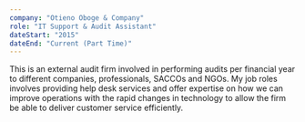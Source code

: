 ```yaml
---
company: "Otieno Oboge & Company"
role: "IT Support & Audit Assistant"
dateStart: "2015"
dateEnd: "Current (Part Time)"
---
```

This is an external audit firm involved in performing audits per financial year 
to different companies, professionals, SACCOs and NGOs. My job roles involves providing 
help desk services and offer expertise on how we can improve operations with the rapid 
changes in technology to allow the firm be able to deliver customer service efficiently.